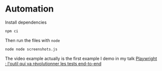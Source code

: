 # Automation

Install dependencies
```bash
npm ci
```

Then run the files with `node`
```bash
node node screenshots.js
```

The video example actually is the first example I demo in my talk [Playwright : l'outil qui va révolutionner les tests end-to-end](https://www.youtube.com/watch?v=CeLkUDmTRkE)
